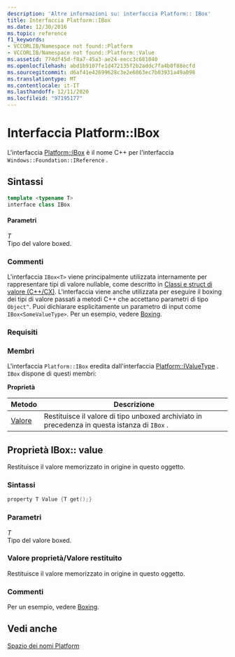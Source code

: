 ```yaml
---
description: 'Altre informazioni su: interfaccia Platform:: IBox'
title: Interfaccia Platform::IBox
ms.date: 12/30/2016
ms.topic: reference
f1_keywords:
- VCCORLIB/Namespace not found::Platform
- VCCORLIB/Namespace not found::Platform::Value
ms.assetid: 774df45d-f8a7-45a3-ae24-eecc3c681040
ms.openlocfilehash: abd1b9107fe1d472135f2b2addc7fa4b0f88ecfd
ms.sourcegitcommit: d6af41e42699628c3e2e6063ec7b03931a49a098
ms.translationtype: MT
ms.contentlocale: it-IT
ms.lasthandoff: 12/11/2020
ms.locfileid: "97195177"
---
```

# <a name="platformibox-interface"></a>Interfaccia Platform::IBox

L'interfaccia [Platform::IBox](../cppcx/platform-ibox-interface.md) è il nome C++ per l'interfaccia `Windows::Foundation::IReference` .

## <a name="syntax"></a>Sintassi

```cpp
template <typename T>
interface class IBox
```

#### <a name="parameters"></a>Parametri

*T*<br/>
Tipo del valore boxed.

### <a name="remarks"></a>Commenti

L'interfaccia `IBox<T>` viene principalmente utilizzata internamente per rappresentare tipi di valore nullable, come descritto in [Classi e struct di valore (C++/CX)](../cppcx/value-classes-and-structs-c-cx.md). L'interfaccia viene anche utilizzata per eseguire il boxing dei tipi di valore passati a metodi C++ che accettano parametri di tipo `Object^`. Puoi dichiarare esplicitamente un parametro di input come `IBox<SomeValueType>`. Per un esempio, vedere [Boxing](../cppcx/boxing-c-cx.md).

### <a name="requirements"></a>Requisiti

### <a name="members"></a>Membri

L'interfaccia `Platform::IBox` eredita dall'interfaccia [Platform::IValueType](../cppcx/platform-ivaluetype-interface.md) . `IBox` dispone di questi membri:

**Proprietà**

|Metodo|Descrizione|
|------------|-----------------|
|[Valore](#value)|Restituisce il valore di tipo unboxed archiviato in precedenza in questa istanza di `IBox` .|

## <a name="iboxvalue-property"></a><a name="value"></a> Proprietà IBox:: value

Restituisce il valore memorizzato in origine in questo oggetto.

### <a name="syntax"></a>Sintassi

```cpp
property T Value {T get();}
```

### <a name="parameters"></a>Parametri

*T*<br/>
Tipo del valore boxed.

### <a name="property-valuereturn-value"></a>Valore proprietà/Valore restituito

Restituisce il valore memorizzato in origine in questo oggetto.

### <a name="remarks"></a>Commenti

Per un esempio, vedere [Boxing](../cppcx/boxing-c-cx.md).

## <a name="see-also"></a>Vedi anche

[Spazio dei nomi Platform](../cppcx/platform-namespace-c-cx.md)
